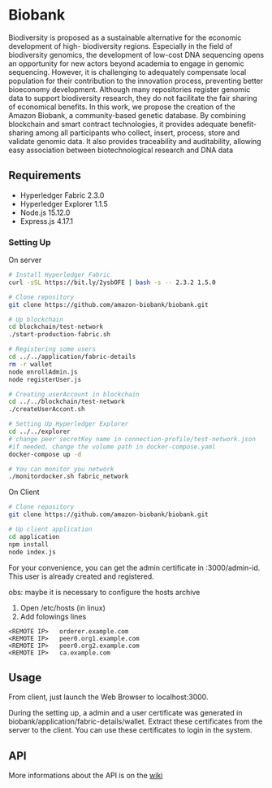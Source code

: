 # Biobank
Biodiversity is proposed as a sustainable alternative for the economic development of high-
biodiversity regions. Especially in the field of biodiversity genomics, the development of low-cost DNA
sequencing opens an opportunity for new actors beyond academia to engage in genomic sequencing.
However, it is challenging to adequately compensate local population for their contribution to the innovation
process, preventing better bioeconomy development. Although many repositories register genomic data
to support biodiversity research, they do not facilitate the fair sharing of economical benefits. 
In this work, we propose the creation of the Amazon Biobank, a community-based genetic
database. By combining blockchain and smart contract technologies, it provides adequate benefit-sharing
among all participants who collect, insert, process, store and validate genomic data. It also provides
traceability and auditability, allowing easy association between biotechnological research and DNA data

## Requirements
* Hyperledger Fabric 2.3.0
* Hyperledger Explorer 1.1.5
* Node.js 15.12.0
* Express.js 4.17.1

### Setting Up
On server
```bash
# Install Hyperledger Fabric
curl -sSL https://bit.ly/2ysbOFE | bash -s -- 2.3.2 1.5.0

# Clone repository
git clone https://github.com/amazon-biobank/biobank.git

# Up blockchain
cd blockchain/test-network
./start-production-fabric.sh

# Registering some users
cd ../../application/fabric-details
rm -r wallet
node enrollAdmin.js
node registerUser.js

# Creating userAccount in blockchain
cd ../../blockchain/test-network
./createUserAccont.sh

# Setting Up Hyperledger Explorer
cd ../../explorer
# change peer secretKey name in connection-profile/test-network.json
#if needed, change the volume path in docker-compose.yaml
docker-compose up -d

# You can monitor you network 
./monitordocker.sh fabric_network
```

On Client
```bash
# Clone repository
git clone https://github.com/amazon-biobank/biobank.git

# Up client application
cd application
npm install
node index.js
```
For your convenience, you can get the admin certificate in <REMOTE IP>:3000/admin-id. This user is already created and registered.

obs: maybe it is necessary to configure the hosts archive
1) Open /etc/hosts (in linux)
2) Add folowings lines
```
<REMOTE IP>   orderer.example.com
<REMOTE IP>   peer0.org1.example.com
<REMOTE IP>   peer0.org2.example.com
<REMOTE IP>   ca.example.com
```

## Usage
From client, just launch the Web Browser to localhost:3000.

During the setting up, a admin and a user certificate was generated in biobank/application/fabric-details/wallet. Extract these certificates from the server to the client. You can use these certificates to login in the system.

## API
More informations about the API is on the [wiki](https://github.com/amazon-biobank/biobank/wiki)
